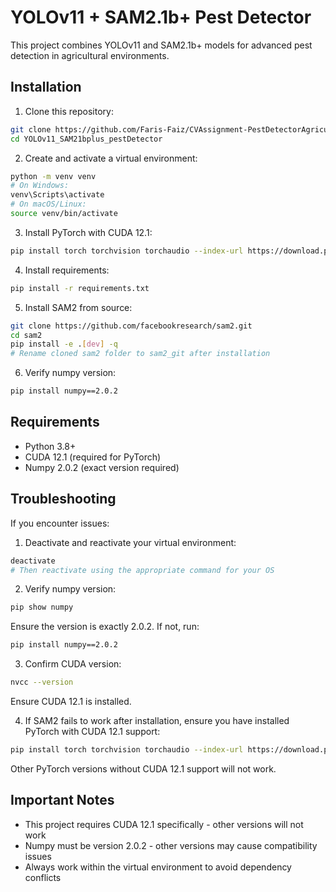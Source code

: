 # YOLOv11 + SAM2.1b+ Pest Detector

This project combines YOLOv11 and SAM2.1b+ models for advanced pest detection in agricultural environments.

## Installation

1. Clone this repository:
```bash
git clone https://github.com/Faris-Faiz/CVAssignment-PestDetectorAgriculture.git
cd YOLOv11_SAM21bplus_pestDetector
```

2. Create and activate a virtual environment:
```bash
python -m venv venv
# On Windows:
venv\Scripts\activate
# On macOS/Linux:
source venv/bin/activate
```

3. Install PyTorch with CUDA 12.1:
```bash
pip install torch torchvision torchaudio --index-url https://download.pytorch.org/whl/cu121
```

4. Install requirements:
```bash
pip install -r requirements.txt
```

5. Install SAM2 from source:
```bash
git clone https://github.com/facebookresearch/sam2.git
cd sam2
pip install -e .[dev] -q
# Rename cloned sam2 folder to sam2_git after installation
```

6. Verify numpy version:
```bash
pip install numpy==2.0.2
```

## Requirements

- Python 3.8+
- CUDA 12.1 (required for PyTorch)
- Numpy 2.0.2 (exact version required)

## Troubleshooting

If you encounter issues:

1. Deactivate and reactivate your virtual environment:
```bash
deactivate
# Then reactivate using the appropriate command for your OS
```

2. Verify numpy version:
```bash
pip show numpy
```
Ensure the version is exactly 2.0.2. If not, run:
```bash
pip install numpy==2.0.2
```

3. Confirm CUDA version:
```bash
nvcc --version
```
Ensure CUDA 12.1 is installed.

4. If SAM2 fails to work after installation, ensure you have installed PyTorch with CUDA 12.1 support:
```bash
pip install torch torchvision torchaudio --index-url https://download.pytorch.org/whl/cu121
```
Other PyTorch versions without CUDA 12.1 support will not work.

## Important Notes

- This project requires CUDA 12.1 specifically - other versions will not work
- Numpy must be version 2.0.2 - other versions may cause compatibility issues
- Always work within the virtual environment to avoid dependency conflicts
